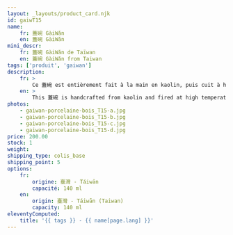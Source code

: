 ```yaml
---
layout: _layouts/product_card.njk
id: gaiwT15
name:
    fr: 蓋碗 GàiWǎn 
    en: 蓋碗 GàiWǎn  
mini_descr:
    fr: 蓋碗 GàiWǎn de Taïwan
    en: 蓋碗 GàiWǎn from Taiwan
tags: ['produit', 'gaiwan']
description: 
    fr: >
        Ce 蓋碗 est entièrement fait à la main en kaolin, puis cuit à haute température dans un four à bois. Les marques laissées par le feu et les cendres tombées lui donnent un caractère unique et vivant.<!--more--> Avec sa forme traditionnelle et ses détails imprévisibles, il devient un compagnon de thé plein de charme, simple et absolument incomparable.
    en: >
        This 蓋碗 is handcrafted from kaolin and fired at high temperatures in a wood-fired kiln. The marks left by the fire and falling ash give it a unique and vibrant character.<!--more--> With its traditional shape and unpredictable details, it becomes a tea companion full of charm—simple, yet truly one of a kind.
photos:
    - gaiwan-porcelaine-bois_T15-a.jpg
    - gaiwan-porcelaine-bois_T15-b.jpg
    - gaiwan-porcelaine-bois_T15-c.jpg
    - gaiwan-porcelaine-bois_T15-d.jpg
price: 200.00
stock: 1
weight: 
shipping_type: colis_base
shipping_point: 5
options:
    fr:
        origine: 臺灣 - Táiwān
        capacité: 140 ml
    en:
        origin: 臺灣 - Táiwān (Taiwan)
        capacity: 140 ml
eleventyComputed:
    title: '{{ tags }} - {{ name[page.lang] }}'
---
```

